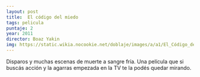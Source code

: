 ```yaml
---
layout: post
title:  El código del miedo
tags: pelicula
puntaje: 2
year: 2011
director: Boaz Yakin
img: https://static.wikia.nocookie.net/doblaje/images/a/a1/El_Código_del_Miedo.jpg/revision/latest?cb=20121104172108&path-prefix=es
---
```


Disparos y muchas escenas de muerte a sangre fría. Una película que si buscás acción y la agarras empezada en la TV te la podés quedar mirando.